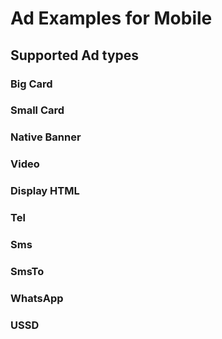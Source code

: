 # Ad Examples for Mobile

## Supported Ad types

### Big Card

<DemoAndCode adx-slot="s2580296852992" />

### Small Card

<DemoAndCode adx-slot="s2580299109376" />

### Native Banner

<DemoAndCode adx-slot="s2580303597952" />

### Video

<DemoAndCode adx-slot="s2580304866368" />

### Display HTML

<DemoAndCode adx-slot="s2580300887936" />

### Tel

<DemoAndCode adx-slot="s2602890806464" />

### Sms

<DemoAndCode adx-slot="s2602902910144" />

### SmsTo

<DemoAndCode adx-slot="s2602905655360" />

### WhatsApp

<DemoAndCode adx-slot="s2602906496768" />

### USSD

<DemoAndCode adx-slot="s2602907231744" />
